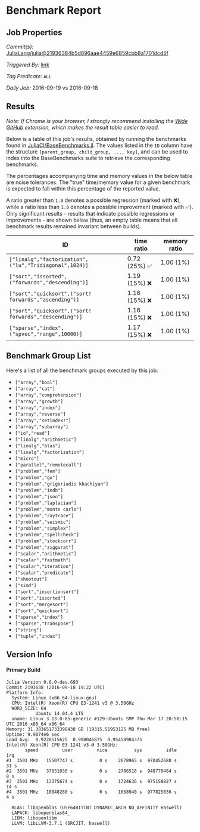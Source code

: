 # Benchmark Report

## Job Properties

*Commit(s):* [JuliaLang/julia@21936384b5d896aae4459e6859cbb8a1701dcd5f](https://github.com/JuliaLang/julia/commit/21936384b5d896aae4459e6859cbb8a1701dcd5f)

*Triggered By:* [link](https://github.com/JuliaLang/julia/commit/21936384b5d896aae4459e6859cbb8a1701dcd5f#commitcomment-19073575)

*Tag Predicate:* `ALL`

*Daily Job:* 2016-09-19 vs 2016-09-18

## Results

*Note: If Chrome is your browser, I strongly recommend installing the [Wide GitHub](https://chrome.google.com/webstore/detail/wide-github/kaalofacklcidaampbokdplbklpeldpj?hl=en)
extension, which makes the result table easier to read.*

Below is a table of this job's results, obtained by running the benchmarks found in
[JuliaCI/BaseBenchmarks.jl](https://github.com/JuliaCI/BaseBenchmarks.jl). The values
listed in the `ID` column have the structure `[parent_group, child_group, ..., key]`,
and can be used to index into the BaseBenchmarks suite to retrieve the corresponding
benchmarks.

The percentages accompanying time and memory values in the below table are noise tolerances. The "true"
time/memory value for a given benchmark is expected to fall within this percentage of the reported value.

A ratio greater than `1.0` denotes a possible regression (marked with :x:), while a ratio less
than `1.0` denotes a possible improvement (marked with :white_check_mark:). Only significant results - results
that indicate possible regressions or improvements - are shown below (thus, an empty table means that all
benchmark results remained invariant between builds).

| ID | time ratio | memory ratio |
|----|------------|--------------|
| `["linalg","factorization",("lu","Tridiagonal",1024)]` | 0.72 (25%) :white_check_mark: | 1.00 (1%)  |
| `["sort","issorted",("forwards","descending")]` | 1.19 (15%) :x: | 1.00 (1%)  |
| `["sort","quicksort",("sort! forwards","ascending")]` | 1.16 (15%) :x: | 1.00 (1%)  |
| `["sort","quicksort",("sort! forwards","descending")]` | 1.16 (15%) :x: | 1.00 (1%)  |
| `["sparse","index",("spvec","range",10000)]` | 1.17 (15%) :x: | 1.00 (1%)  |

## Benchmark Group List

Here's a list of all the benchmark groups executed by this job:

- `["array","bool"]`
- `["array","cat"]`
- `["array","comprehension"]`
- `["array","growth"]`
- `["array","index"]`
- `["array","reverse"]`
- `["array","setindex!"]`
- `["array","subarray"]`
- `["io","read"]`
- `["linalg","arithmetic"]`
- `["linalg","blas"]`
- `["linalg","factorization"]`
- `["micro"]`
- `["parallel","remotecall"]`
- `["problem","fem"]`
- `["problem","go"]`
- `["problem","grigoriadis khachiyan"]`
- `["problem","imdb"]`
- `["problem","json"]`
- `["problem","laplacian"]`
- `["problem","monte carlo"]`
- `["problem","raytrace"]`
- `["problem","seismic"]`
- `["problem","simplex"]`
- `["problem","spellcheck"]`
- `["problem","stockcorr"]`
- `["problem","ziggurat"]`
- `["scalar","arithmetic"]`
- `["scalar","fastmath"]`
- `["scalar","iteration"]`
- `["scalar","predicate"]`
- `["shootout"]`
- `["simd"]`
- `["sort","insertionsort"]`
- `["sort","issorted"]`
- `["sort","mergesort"]`
- `["sort","quicksort"]`
- `["sparse","index"]`
- `["sparse","transpose"]`
- `["string"]`
- `["tuple","index"]`

## Version Info

#### Primary Build

```
Julia Version 0.6.0-dev.693
Commit 2193638 (2016-09-18 19:22 UTC)
Platform Info:
  System: Linux (x86_64-linux-gnu)
  CPU: Intel(R) Xeon(R) CPU E3-1241 v3 @ 3.50GHz
  WORD_SIZE: 64
           Ubuntu 14.04.4 LTS
  uname: Linux 3.13.0-85-generic #129-Ubuntu SMP Thu Mar 17 20:50:15 UTC 2016 x86_64 x86_64
Memory: 31.383651733398438 GB (19315.51953125 MB free)
Uptime: 9.9074e6 sec
Load Avg:  0.9228515625  0.998046875  0.95458984375
Intel(R) Xeon(R) CPU E3-1241 v3 @ 3.50GHz: 
       speed         user         nice          sys         idle          irq
#1  3501 MHz   15507747 s          0 s    2678965 s  970452688 s         31 s
#2  3501 MHz   37831030 s          0 s    2786518 s  948770484 s          8 s
#3  3501 MHz   13375674 s          0 s    1724636 s  975158827 s         14 s
#4  3501 MHz   10848280 s          0 s    1668940 s  977825036 s          4 s

  BLAS: libopenblas (USE64BITINT DYNAMIC_ARCH NO_AFFINITY Haswell)
  LAPACK: libopenblas64_
  LIBM: libopenlibm
  LLVM: libLLVM-3.7.1 (ORCJIT, haswell)

```

